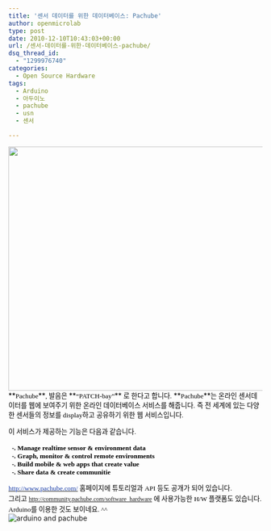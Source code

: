 ```yaml
---
title: '센서 데이터를 위한 데이터베이스: Pachube'
author: openmicrolab
type: post
date: 2010-12-10T10:43:03+00:00
url: /센서-데이터를-위한-데이터베이스-pachube/
dsq_thread_id:
  - "1299976740"
categories:
  - Open Source Hardware
tags:
  - Arduino
  - 아두이노
  - pachube
  - usn
  - 센서

---
```

<img loading="lazy" src="/images/1/cfile24.uf.1322152E4D0203A40EA111.jpg" class="aligncenter" width="680" height="484" alt="" filename="pachube.jpg" filemime="image/jpeg" />  
<FONT color=#000000>**<SPAN style="FONT-SIZE: 10pt"><SPAN style="FONT-FAMILY: Batang"><SPAN style="FONT-FAMILY: Gulim">Pachube</SPAN></SPAN></SPAN>**<SPAN style="FONT-SIZE: 10pt"><SPAN style="FONT-FAMILY: Batang"><SPAN style="FONT-FAMILY: Gulim">, 발음은 </SPAN></SPAN></SPAN>**<SPAN style="FONT-SIZE: 10pt"><SPAN style="FONT-FAMILY: Batang"><SPAN style="FONT-FAMILY: Gulim">&#8220;PATCH-bay&#8221;</SPAN></SPAN></SPAN>**<SPAN style="FONT-SIZE: 10pt"><SPAN style="FONT-FAMILY: Batang"><SPAN style="FONT-FAMILY: Gulim"> 로 한다고 합니다.</SPAN></SPAN></SPAN>  
**<SPAN style="FONT-SIZE: 10pt"><SPAN style="FONT-FAMILY: Batang"><SPAN style="FONT-FAMILY: Gulim">Pachube</SPAN></SPAN></SPAN>**<SPAN style="FONT-SIZE: 10pt"><SPAN style="FONT-FAMILY: Batang"><SPAN style="FONT-FAMILY: Gulim">는 온라인 센서데이터를&nbsp;웹에 보여주기 위한 온라인 데이터베이스 서비스를 해줍니다.</SPAN></SPAN></SPAN>  
<SPAN style="FONT-SIZE: 10pt"><SPAN style="FONT-FAMILY: Batang"><SPAN style="FONT-FAMILY: Gulim">즉 전 세계에 있는 다양한 센서들의 정보를 display하고 공유하기 위한 웹 서비스입니다.</SPAN></SPAN></SPAN>

<SPAN style="FONT-SIZE: 10pt"><SPAN style="FONT-FAMILY: Batang"><SPAN style="FONT-FAMILY: Gulim">이 서비스가 제공하는 기능은 다음과 같습니다.</SPAN></SPAN></SPAN>  
</FONT>**<FONT color=#000000><SPAN style="FONT-SIZE: 10pt"><SPAN style="FONT-SIZE: 10pt"><SPAN style="FONT-FAMILY: Batang"><SPAN style="FONT-FAMILY: Gulim">&nbsp; </SPAN></SPAN></SPAN><br /> <SPAN style="FONT-SIZE: 10pt"><SPAN style="FONT-FAMILY: Batang"><SPAN style="FONT-FAMILY: Gulim">&nbsp; -. Manage realtime sensor & environment data</SPAN></SPAN></SPAN><br /> </SPAN><SPAN style="FONT-SIZE: 10pt"><SPAN style="FONT-SIZE: 10pt"><SPAN style="FONT-FAMILY: Batang"><SPAN style="FONT-FAMILY: Gulim">&nbsp; -.&nbsp;Graph, monitor & control remote environments</SPAN></SPAN></SPAN></SPAN>  
<SPAN style="FONT-SIZE: 10pt"><SPAN style="FONT-SIZE: 10pt"><SPAN style="FONT-FAMILY: Batang"><SPAN style="FONT-FAMILY: Gulim">&nbsp; -.&nbsp;Build mobile & web apps that create value</SPAN></SPAN></SPAN></SPAN>  
<SPAN style="FONT-SIZE: 10pt"><SPAN style="FONT-SIZE: 10pt"><SPAN style="FONT-FAMILY: Batang"><SPAN style="FONT-FAMILY: Gulim">&nbsp; -.&nbsp;Share data & create communitie</SPAN></SPAN></SPAN></SPAN></FONT>**

  


<SPAN style="WIDOWS: 2; TEXT-TRANSFORM: none; TEXT-INDENT: 0px; BORDER-COLLAPSE: separate; FONT: 16px sans-serif; WHITE-SPACE: normal; ORPHANS: 2; LETTER-SPACING: normal; COLOR: rgb(0,0,0); WORD-SPACING: 0px; -webkit-border-horizontal-spacing: 0px; -webkit-border-vertical-spacing: 0px; -webkit-text-decorations-in-effect: none; -webkit-text-size-adjust: auto; -webkit-text-stroke-width: 0px" class=Apple-style-span><SPAN style="LINE-HEIGHT: 20px; FONT-SIZE: 13px" class=Apple-style-span>[<FONT color=#193da9 face=굴림><SPAN style="FONT-SIZE: 9pt"><SPAN style="FONT-SIZE: 10pt"><SPAN style="FONT-FAMILY: Batang"><SPAN style="FONT-FAMILY: Gulim">http://www.pachube.com/</SPAN></SPAN></SPAN></SPAN></FONT>][1]<SPAN style="FONT-SIZE: 9pt"><FONT color=#000000><SPAN style="FONT-SIZE: 10pt"><SPAN style="FONT-FAMILY: Batang"><SPAN style="FONT-FAMILY: Gulim">&nbsp;홈페이지에 튜토리얼과 API 등도 공개가 되어 있습니다.</SPAN></SPAN></SPAN><br /> <SPAN style="FONT-SIZE: 10pt"><SPAN style="FONT-FAMILY: Batang"><SPAN style="FONT-FAMILY: Gulim">그리고 </SPAN></SPAN></SPAN></FONT><A href="http://community.pachube.com/software_hardware"><FONT color=#193da9 face=굴림><SPAN style="FONT-SIZE: 10pt"><SPAN style="FONT-FAMILY: Batang"><SPAN style="FONT-FAMILY: Gulim">http://community.pachube.com/software_hardware</SPAN></SPAN></SPAN></FONT></A><FONT color=#000000><SPAN style="FONT-SIZE: 10pt"><SPAN style="FONT-FAMILY: Batang"><SPAN style="FONT-FAMILY: Gulim"><FONT color=#193da9>&nbsp;</FONT>에 사용가능한 H/W 플랫폼도 있습니다.</SPAN></SPAN></SPAN><br /> <SPAN style="FONT-SIZE: 10pt"><SPAN style="FONT-FAMILY: Batang"><SPAN style="FONT-FAMILY: Gulim">Arduino를 이용한 것도 보이네요. ^^</SPAN></SPAN></SPAN><br /> </FONT><IMG alt="arduino and pachube" src="http://community.pachube.com/files/arduino-pachube.jpg" /></p> 

<p>
  </SPAN></SPAN></SPAN>
</P></p>

 [1]: http://www.pachube.com/